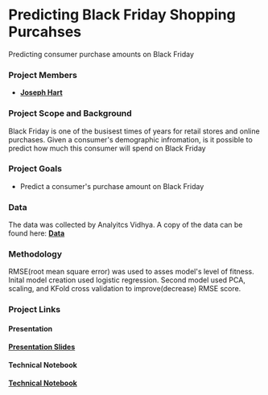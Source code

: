 # Predicting Black Friday Shopping Purcahses

Predicting consumer purchase amounts on Black Friday

### Project Members
   - <b>[Joseph Hart](https://github.com/joseh4)</b>
   
### Project Scope and Background
Black Friday is one of the busisest times of years for retail stores and online purchases. Given a consumer's demographic infromation, is it possible to predict how much this consumer will spend on Black Friday

### Project Goals
 - Predict a consumer's purchase amount on Black Friday


### Data

The data was collected by Analyitcs Vidhya.
A copy of the data can be found here: <b>[Data](https://github.com/joseh4/Predicting_Black_Friday_Shopping_Purcahses/blob/working/data.zip)</b>

### Methodology

 RMSE(root mean square error) was used to asses model's level of fitness.
Inital model creation used logistic regression.
Second model used PCA, scaling, and KFold cross validation to improve(decrease) RMSE score.


### Project Links

#### Presentation
<b>[Presentation Slides](https://github.com/joseh4/Predicting_Black_Friday_Shopping_Purcahses/blob/working/Predicting%20Black%20Friday%20Consumer%20Purchase%20Amounts.pdf)</b>

#### Technical Notebook
<b>[Technical Notebook](https://github.com/joseh4/Predicting_Black_Friday_Shopping_Purcahses/blob/working/modeling_with_PCA_and_scaling.ipynb)</b>
